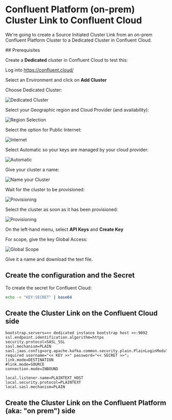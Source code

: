 # Confluent Platform (on-prem) Cluster Link to Confluent Cloud

We're going to create a Source Initiated Cluster Link from an on-prem Confluent Platform Cluster to a Dedicated Cluster in Confluent Cloud.

## Prerequisites

Create a **Dedicated** cluster in Confluent Cloud to test this:

Log into <https://confluent.cloud/>

Select an Environment and click on **Add Cluster**

Choose Dedicated Cluster:

![Dedicated Cluster](images/dedicated.png)

Select your Geographic region and Cloud Provider (and availability):

![Region Selection](images/region.png)

Select the option for Public Internet:

![Internet](images/public_network.png)

Select Automatic so your keys are managed by your cloud provider:

![Automatic](images/automatic.png)

Give your cluster a name:

![Name your Cluster](images/name.png)

Wait for the cluster to be provisioned:

![Provisioning](images/provisioning.png)

Select the cluster as soon as it has been provisioned:

![Provisioning](images/provisioned.png)

On the left-hand menu, select **API Keys** and **Create Key**

For scope, give the key Global Access:

![Global Scope](images/global-api-key.png)

Give it a name and download the text file.

## Create the configuration and the Secret

To create the secret for Confluent Cloud:

```bash
echo -n "KEY:SECRET" | base64
```

## Create the Cluster Link on the Confluent Cloud side



```properties
bootstrap.servers=<< dedicated instance bootstrap host >>:9092
ssl.endpoint.identification.algorithm=https
security.protocol=SASL_SSL
sasl.mechanism=PLAIN
sasl.jaas.config=org.apache.kafka.common.security.plain.PlainLoginModule required username="<< KEY >>" password="<< SECRET >>";
link.mode=DESTINATION
#link.mode=SOURCE
connection.mode=INBOUND

local.listener.name=PLAINTEXT_HOST
local.security.protocol=PLAINTEXT
local.sasl.mechanism=PLAIN
```

## Create the Cluster Link on the Confluent Platform (aka: "on prem") side
